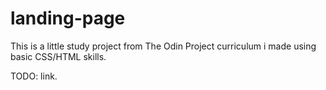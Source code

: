 # landing-page

This is a little study project from The Odin Project curriculum i made using basic CSS/HTML skills.

TODO: link.